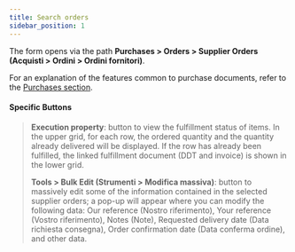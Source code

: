 ```yaml
---
title: Search orders
sidebar_position: 1
---
```


The form opens via the path **Purchases > Orders > Supplier Orders (Acquisti > Ordini > Ordini fornitori)**.

For an explanation of the features common to purchase documents, refer to the [Purchases section](/docs/purchase/purchases-intro).

#### Specific Buttons  

> **Execution property**: button to view the fulfillment status of items. In the upper grid, for each row, the ordered quantity and the quantity already delivered will be displayed. If the row has already been fulfilled, the linked fulfillment document (DDT and invoice) is shown in the lower grid. 
>  
> **Tools > Bulk Edit (Strumenti > Modifica massiva)**: button to massively edit some of the information contained in the selected supplier orders; a pop-up will appear where you can modify the following data: Our reference (Nostro riferimento), Your reference (Vostro riferimento), Notes (Note), Requested delivery date (Data richiesta consegna), Order confirmation date (Data conferma ordine), and other data.